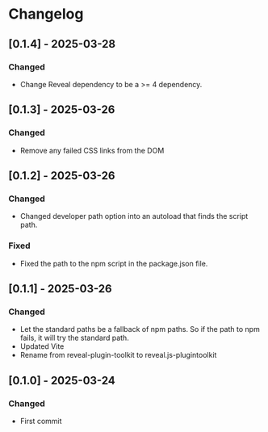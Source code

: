 # Changelog

## [0.1.4] - 2025-03-28
### Changed
- Change Reveal dependency to be a >= 4 dependency.


## [0.1.3] - 2025-03-26
### Changed
- Remove any failed CSS links from the DOM


## [0.1.2] - 2025-03-26
### Changed
- Changed developer path option into an autoload that finds the script path.

### Fixed
- Fixed the path to the npm script in the package.json file.


## [0.1.1] - 2025-03-26
### Changed
- Let the standard paths be a fallback of npm paths. So if the path to npm fails, it will try the standard path.
- Updated Vite
- Rename from reveal-plugin-toolkit to reveal.js-plugintoolkit


## [0.1.0] - 2025-03-24
### Changed
- First commit